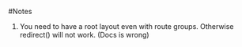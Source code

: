 #Notes

1. You need to have a root layout even with route groups. Otherwise redirect() will not work. (Docs is wrong)
